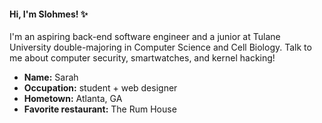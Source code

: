 #### Hi, I'm Slohmes! :sparkles:

I'm an aspiring back-end software engineer and a junior at Tulane University double-majoring in Computer Science and Cell Biology. Talk to me about computer security, smartwatches, and kernel hacking!

- **Name:** Sarah
- **Occupation:** student + web designer
- **Hometown:** Atlanta, GA
- **Favorite restaurant:** The Rum House
